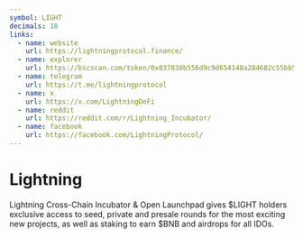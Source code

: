 ```yaml
---
symbol: LIGHT
decimals: 18
links:
  - name: website
    url: https://lightningprotocol.finance/
  - name: explorer
    url: https://bscscan.com/token/0x037838b556d9c9d654148a284682c55bb5f56ef4
  - name: telegram
    url: https://t.me/lightningprotocol
  - name: x
    url: https://x.com/LightningDeFi
  - name: reddit
    url: https://reddit.com/r/Lightning_Incubator/
  - name: facebook
    url: https://facebook.com/LightningProtocol/
---
```


# Lightning

Lightning Cross-Chain Incubator & Open Launchpad gives $LIGHT holders exclusive access to seed, private and presale rounds for the most exciting new projects, as well as staking to earn $BNB and airdrops for all IDOs.
